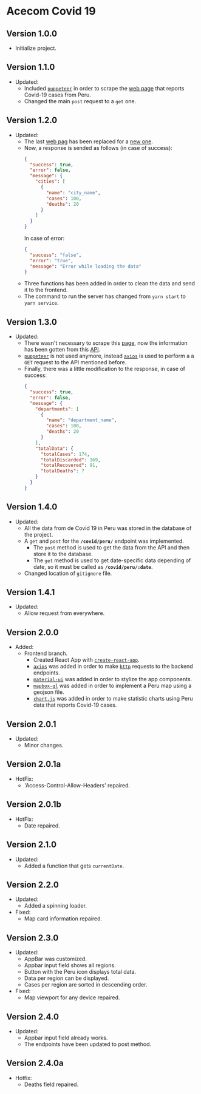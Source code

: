 # Acecom Covid 19

## Version 1.0.0

- Initialize project.

## Version 1.1.0

- Updated:
  - Included [`puppeteer`](https://github.com/puppeteer/puppeteer) in order to scrape the [web page](https://www.worldometers.info/coronavirus/country/peru/) that reports Covid-19 cases from Peru.
  - Changed the main `post` request to a `get` one.

## Version 1.2.0

- Updated:
  - The last [web pag](https://www.worldometers.info/coronavirus/country/peru/) has been replaced for a [new one](https://app.powerbi.com/view?r=eyJrIjoiNGQ2MjA0NzktMTY2NC00NzJmLWE5NGUtODJiZTIwZmY1YzFkIiwidCI6Ijc5MDVjMWZjLTkzM2MtNDUyYS04YjgzLWIyZTU2NDU1ZDE2YSIsImMiOjR9).
  - Now, a response is sended as follows (in case of success):
    ```json
    {
      "success": true,
      "error": false,
      "message": {
        "cities": [
          {
            "name": "city_name",
            "cases": 100,
            "deaths": 20
          }
        ]
      }
    }
    ```
    In case of error:
    ```json
    {
      "success": "false",
      "error": "true",
      "message": "Error while loading the data"
    }
    ```
  - Three functions has been added in order to clean the data and send it to the frontend.
  - The command to run the server has changed from `yarn start` to `yarn service`.

## Version 1.3.0

- Updated:
  - There wasn't necessary to scrape this [page](https://app.powerbi.com/view?r=eyJrIjoiNGQ2MjA0NzktMTY2NC00NzJmLWE5NGUtODJiZTIwZmY1YzFkIiwidCI6Ijc5MDVjMWZjLTkzM2MtNDUyYS04YjgzLWIyZTU2NDU1ZDE2YSIsImMiOjR9), now the information has been gotten from this [API](https://geocatmin.ingemmet.gob.pe/arcgis/rest/services/COVIT_PERU_REGION/MapServer/0/query?f=json&where=FECHA%20BETWEEN%20timestamp%20%272020-04-05%2000%3A00%3A00%27%20AND%20timestamp%20%272020-04-05%2023%3A59%3A59%27&returnGeometry=false&spatialRel=esriSpatialRelIntersects&outFields=*&orderByFields=CONFIRMADOS%20desc&outSR=102100).
  - [`puppeteer`](https://github.com/puppeteer/puppeteer) is not used anymore, instead [`axios`](https://github.com/axios/axios) is used to perform a a `GET` request to the API mentioned before.
  - Finally, there was a little modification to the response, in case of success:
    ```json
    {
      "success": true,
      "error": false,
      "message": {
        "departments": [
          {
            "name": "department_name",
            "cases": 100,
            "deaths": 20
          }
        ],
        "totalData": {
          "totalCases": 174,
          "totalDiscarded": 169,
          "totalRecovered": 91,
          "totalDeaths": 7
        }
      }
    }
    ```

## Version 1.4.0

- Updated:
  - All the data from de Covid 19 in Peru was stored in the database of the project.
  - A `get` and `post` for the **`/covid/peru/`** endpoint was implemented.
    - The `post` method is used to get the data from the API and then store it to the database.
    - The `get` method is used to get date-specific data depending of date, so it must be called as **`/covid/peru/:date`**.
  - Changed location of `gitignore` file.

## Version 1.4.1

- Updated:
  - Allow request from everywhere.

## Version 2.0.0

- Added:
  - Frontend branch.
    - Created React App with [`create-react-app`](https://github.com/facebook/create-react-app).
    - [`axios`](https://github.com/axios/axios) was added in order to make [`http`](https://nodejs.org/api/http.html) requests to the backend endpoints.
    - [`material-ui`](https://github.com/mui-org/material-ui) was added in order to stylize the app components.
    - [`mapbox-gl`](https://github.com/mapbox/mapbox-gl-js) was added in order to implement a Peru map using a geojson file.
    - [`chart.js`](https://github.com/chartjs/Chart.js) was added in order to make statistic charts using Peru data that reports Covid-19 cases.

## Version 2.0.1

- Updated:
  - Minor changes.

## Version 2.0.1a

- HotFix:
  - 'Access-Control-Allow-Headers' repaired.

## Version 2.0.1b

- HotFix:
  - Date repaired.

## Version 2.1.0

- Updated:
  - Added a function that gets `currentDate`.

## Version 2.2.0

- Updated:
  - Added a spinning loader.
- Fixed:
  - Map card information repaired.

## Version 2.3.0

- Updated:
  - AppBar was customized.
  - Appbar input field shows all regions.
  - Button with the Peru icon displays total data.
  - Data per region can be displayed.
  - Cases per region are sorted in descending order.
- Fixed:
  - Map viewport for any device repaired.

## Version 2.4.0

- Updated:
  - Appbar input field already works.
  - The endpoints have been updated to post method.

## Version 2.4.0a

- Hotfix:
  - Deaths field repaired.
